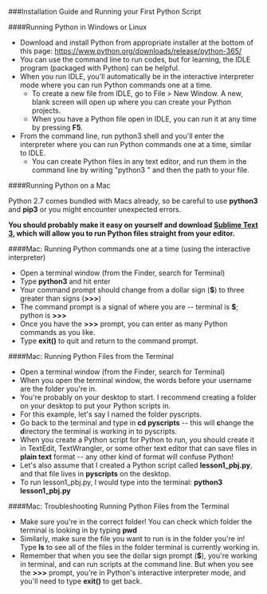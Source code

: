 ###Installation Guide and Running your First Python Script

####Running Python in Windows or Linux
- Download and install Python from appropriate installer at the bottom of this page: https://www.python.org/downloads/release/python-365/
- You can use the command line to run codes, but for learning, the IDLE program (packaged with Python) can be helpful.
- When you run IDLE, you'll automatically be in the interactive interpreter mode where you can run Python commands one at a time.
  - To create a new file from IDLE, go to File > New Window.  A new, blank screen will open up where you can create your Python projects.
  - When you have a Python file open in IDLE, you can run it at any time by pressing **F5**.
- From the command line, run python3 shell and you'll enter the interpreter where you can run Python commands one at a time, similar to IDLE.
  - You can create Python files in any text editor, and run them in the command line by writing "python3 " and then the path to your file.
  
####Running Python on a Mac

Python 2.7 comes bundled with Macs already, so be careful to use **python3** and **pip3** or you might encounter unexpected errors.

**You should probably make it easy on yourself and download [Sublime Text 3](http://www.sublimetext.com/3), which will allow you to run Python files straight from your editor.**

####Mac: Running Python commands one at a time (using the interactive interpreter)
- Open a terminal window (from the Finder, search for Terminal)
- Type **python3** and hit enter
- Your command prompt should change from a dollar sign (**$**) to three greater than signs (**>>>**)
- The command prompt is a signal of where you are -- terminal is **$**; python is **>>>**
- Once you have the **>>>** prompt, you can enter as many Python commands as you like.
- Type **exit()** to quit and return to the command prompt.

####Mac: Running Python Files from the Terminal
- Open a terminal window (from the Finder, search for Terminal)
- When you open the terminal window, the words before your username are the folder you're in.
- You're probably on your desktop to start. I recommend creating a folder on your desktop to put your Python scripts in.
- For this example, let's say I named the folder pyscripts.
- Go back to the terminal and type in **cd pyscripts** -- this will **c**hange the **d**irectory the terminal is working in to pyscripts.
- When you create a Python script for Python to run, you should create it in TextEdit, TextWrangler, or some other text editor that can save files in **plain text** format -- any other kind of format will confuse Python!
- Let's also assume that I created a Python script called **lesson1_pbj.py**, and that file lives in **pyscripts** on the desktop.
- To run lesson1_pbj.py, I would type into the terminal: **python3 lesson1_pbj.py**

####Mac: Troubleshooting Running Python Files from the Terminal
- Make sure you're in the correct folder! You can check which folder the terminal is looking in by typing **pwd**
- Similarly, make sure the file you want to run is in the folder you're in! Type **ls** to see all of the files in the folder terminal is currently working in.
- Remember that when you see the dollar sign prompt (**$**), you're working in terminal, and can run scripts at the command line.  But when you see the **>>>** prompt, you're in Python's interactive interpreter mode, and you'll need to type **exit()** to get back.

